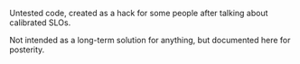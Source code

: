 Untested code, created as a hack for some people after talking about calibrated SLOs.

Not intended as a long-term solution for anything, but documented here for posterity.
